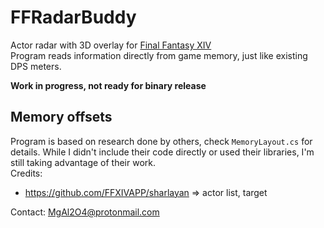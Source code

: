 # FFRadarBuddy
Actor radar with 3D overlay for [Final Fantasy XIV](https://www.finalfantasyxiv.com/)  
Program reads information directly from game memory, just like existing DPS meters.  
  
**Work in progress, not ready for binary release**

## Memory offsets
Program is based on research done by others, check `MemoryLayout.cs` for details. While I didn't include their code directly or used their libraries, I'm still taking advantage of their work.  
Credits:  
- https://github.com/FFXIVAPP/sharlayan => actor list, target

Contact: MgAl2O4@protonmail.com